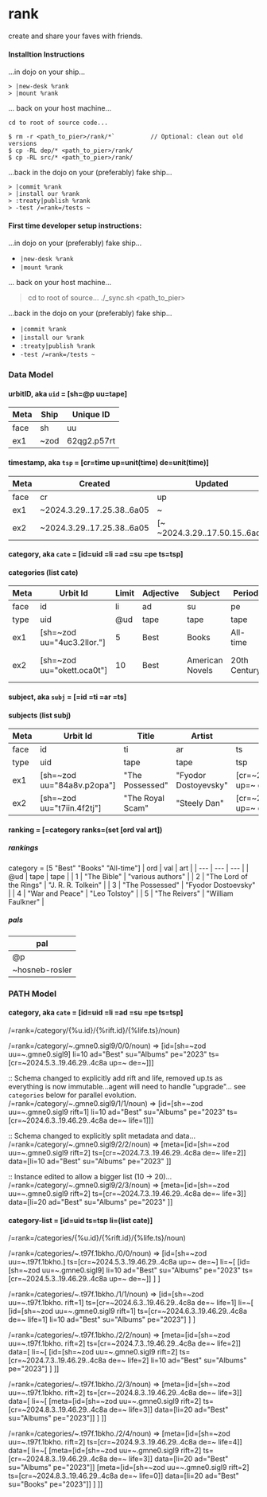 # rank
create and share your faves with friends.

#### Installtion Instructions
...in dojo on your ship...
```
> |new-desk %rank
> |mount %rank
```
... back on your host machine...
```
cd to root of source code...

$ rm -r <path_to_pier>/rank/*`          // Optional: clean out old versions
$ cp -RL dep/* <path_to_pier>/rank/
$ cp -RL src/* <path_to_pier>/rank/
```
...back in the dojo on your (preferably) fake ship...
```
> |commit %rank
> |install our %rank
> :treaty|publish %rank
> -test /=rank=/tests ~
```

#### First time developer setup instructions:
...in dojo on your (preferably) fake ship...
- `|new-desk %rank`
- `|mount %rank`

... back on your host machine...
> cd to root of source...
> ./_sync.sh <path_to_pier>

...back in the dojo on your (preferably) fake ship...
- `|commit %rank`
- `|install our %rank`
- `:treaty|publish %rank`
- `-test /=rank=/tests ~`


### Data Model

#### urbitID, aka `uid` = [sh=@p uu=tape]

| Meta | Ship | Unique ID |
| --- | --- | --- |
| face | sh  | uu |
| ex1 | ~zod  | 62qg2.p57rt |

#### timestamp, aka `tsp` = [cr=time up=unit(time) de=unit(time)]

| Meta | Created | Updated | Deleted |
| --- | --- | --- | --- |
| face | cr  | up | de |
| ex1 | ~2024.3.29..17.25.38..6a05 | ~ | ~ |
| ex2 | ~2024.3.29..17.25.38..6a05 | [~ ~2024.3.29..17.50.15..6adf] | [~ ~2024.3.29..17.50.15..6adf] |

#### category, aka `cate` = [id=uid =li =ad =su =pe ts=tsp]

#### categories (list cate)

| Meta | Urbit Id | Limit | Adjective | Subject | Period | Timestamp |
| --- | --- | --- | --- | --- | --- | --- |
| face | id  | li | ad | su | pe | ts |
| type | uid | @ud | tape | tape | tape | tsp |
| ex1 | [sh=~zod uu="4uc3.2llor."] | 5 | Best | Books | All-time | [cr=~2024.4.1..21.04.54..106a up=~ de=~] |
| ex2 | [sh=~zod uu="okett.oca0t"] | 10 | Best | American Novels | 20th Century |[cr=~2024.4.1..21.11.16..055e up=~ de=[~ ~2024.4.1..22.08.03..c86e] |

#### subject, aka `subj` = [=id =ti =ar =ts]

#### subjects (list subj)

| Meta | Urbit Id | Title | Artist | Timestamp |
| --- | --- | --- | --- | --- |
| face | id  | ti | ar | ts |
| type | uid | tape | tape | tsp |
| ex1 | [sh=~zod uu="84a8v.p2opa"] | "The Possessed" | "Fyodor Dostoyevsky" | [cr=~2024.4.1..21.04.54..106a up=~ de=~] |
| ex2 | [sh=~zod uu="t7iin.4f2tj"] | "The Royal Scam" | "Steely Dan" | [cr=~2024.4.8..21.06.38..798a up=~ de=~] |

#### ranking = [=category ranks=(set [ord val art])

##### rankings
category = [5 "Best" "Books" "All-time"]
| ord | val | art |
| --- | --- | --- |
| @ud | tape | tape |
| 1 | "The Bible" | "various authors" |
| 2 | "The Lord of the Rings" | "J. R. R. Tolkein" |
| 3 | "The Possessed" | "Fyodor Dostoevsky" |
| 4 | "War and Peace" | "Leo Tolstoy" |
| 5 | "The Reivers" | "William Faulkner" |

##### pals
| pal |
| --- |
| @p |
| ~hosneb-rosler |


### PATH Model

#### category, aka `cate` = [id=uid =li =ad =su =pe ts=tsp]

/=rank=/category/{%u.id}/{%rift.id}/{%life.ts}/noun)

/=rank=/category/~.gmne0.sigl9/0/0/noun) => [id=[sh=~zod uu=~.gmne0.sigl9] li=10 ad="Best" su="Albums" pe="2023" ts=[cr=~2024.5.3..19.46.29..4c8a up=~ de=~]]]

:: Schema changed to explicitly add rift and life, removed up.ts as everything is now immutable...agent will need to handle "upgrade"... see `categories` below for parallel evolution.
/=rank=/category/~.gmne0.sigl9/1/1/noun) => [id=[sh=~zod uu=~.gmne0.sigl9 rift=1] li=10 ad="Best" su="Albums" pe="2023" ts=[cr=~2024.6.3..19.46.29..4c8a de=~ life=1]]]

:: Schema changed to explicitly split metadata and data...
/=rank=/category/~.gmne0.sigl9/2/2/noun) => [meta=[id=[sh=~zod uu=~.gmne0.sigl9 rift=2] ts=[cr=~2024.7.3..19.46.29..4c8a de=~ life=2]] data=[li=10 ad="Best" su="Albums" pe="2023" ]]

:: Instance edited to allow a bigger list (10 -> 20)...
/=rank=/category/~.gmne0.sigl9/2/3/noun) => [meta=[id=[sh=~zod uu=~.gmne0.sigl9 rift=2] ts=[cr=~2024.7.3..19.46.29..4c8a de=~ life=3]] data=[li=20 ad="Best" su="Albums" pe="2023" ]]


#### category-list = [id=uid ts=tsp li=(list cate)]

/=rank=/categories/{%u.id}/{%rift.id}/{%life.ts}/noun)

/=rank=/categories/~.t97f.1bkho./0/0/noun) => [id=[sh=~zod uu=~.t97f.1bkho.]
                                               ts=[cr=~2024.5.3..19.46.29..4c8a up=~ de=~]
                                               li=~[
                                                     [id=[sh=~zod uu=~.gmne0.sigl9] li=10 ad="Best" su="Albums" pe="2023" ts=[cr=~2024.5.3..19.46.29..4c8a up=~ de=~]]
                                                   ]
                                              ]

/=rank=/categories/~.t97f.1bkho./1/1/noun) => [id=[sh=~zod uu=~.t97f.1bkho. rift=1]
                                               ts=[cr=~2024.6.3..19.46.29..4c8a de=~ life=1]
                                               li=~[
                                                     [id=[sh=~zod uu=~.gmne0.sigl9 rift=1] ts=[cr=~2024.6.3..19.46.29..4c8a de=~ life=1] li=10 ad="Best" su="Albums" pe="2023"]
                                                   ]
                                              ]

/=rank=/categories/~.t97f.1bkho./2/2/noun) => [meta=[id=[sh=~zod uu=~.t97f.1bkho. rift=2] ts=[cr=~2024.7.3..19.46.29..4c8a de=~ life=2]]
                                               data=[
                                                 li=~[
                                                       [id=[sh=~zod uu=~.gmne0.sigl9 rift=2] ts=[cr=~2024.7.3..19.46.29..4c8a de=~ life=2] li=10 ad="Best" su="Albums" pe="2023"]
                                                     ]
                                              ]]

/=rank=/categories/~.t97f.1bkho./2/3/noun) => [meta=[id=[sh=~zod uu=~.t97f.1bkho. rift=2] ts=[cr=~2024.8.3..19.46.29..4c8a de=~ life=3]]
                                               data=[
                                                 li=~[
                                                       [meta=[id=[sh=~zod uu=~.gmne0.sigl9 rift=2] ts=[cr=~2024.8.3..19.46.29..4c8a de=~ life=3]] data=[li=20 ad="Best" su="Albums" pe="2023"]]
                                                     ]
                                              ]]

/=rank=/categories/~.t97f.1bkho./2/4/noun) => [meta=[id=[sh=~zod uu=~.t97f.1bkho. rift=2] ts=[cr=~2024.9.3..19.46.29..4c8a de=~ life=4]]
                                               data=[
                                                 li=~[
                                                       [meta=[id=[sh=~zod uu=~.gmne0.sigl9 rift=2] ts=[cr=~2024.8.3..19.46.29..4c8a de=~ life=3]] data=[li=20 ad="Best" su="Albums" pe="2023"]]
                                                       [meta=[id=[sh=~zod uu=~.gmne0.sigl9 rift=2] ts=[cr=~2024.8.3..19.46.29..4c8a de=~ life=0]] data=[li=20 ad="Best" su="Books" pe="2023"]]
                                                     ]
                                              ]]